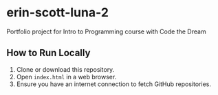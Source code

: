 # erin-scott-luna-2

Portfolio project for Intro to Programming course with Code the Dream

## How to Run Locally

1. Clone or download this repository.
2. Open `index.html` in a web browser.
3. Ensure you have an internet connection to fetch GitHub repositories.

